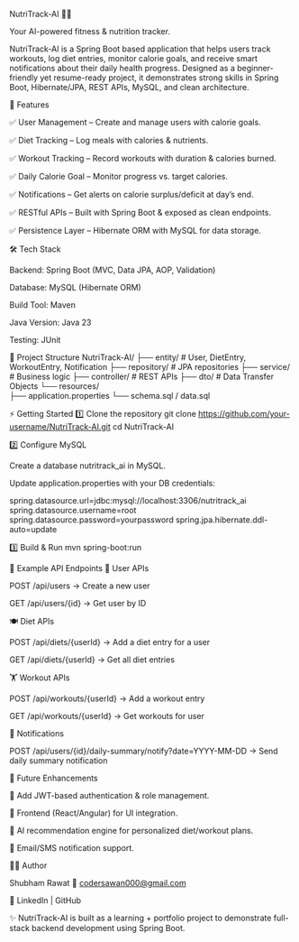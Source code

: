 NutriTrack-AI 🥗💪

Your AI-powered fitness & nutrition tracker.

NutriTrack-AI is a Spring Boot based application that helps users track workouts, log diet entries, monitor calorie goals, and receive smart notifications about their daily health progress. Designed as a beginner-friendly yet resume-ready project, it demonstrates strong skills in Spring Boot, Hibernate/JPA, REST APIs, MySQL, and clean architecture.

🚀 Features

✅ User Management – Create and manage users with calorie goals.

✅ Diet Tracking – Log meals with calories & nutrients.

✅ Workout Tracking – Record workouts with duration & calories burned.

✅ Daily Calorie Goal – Monitor progress vs. target calories.

✅ Notifications – Get alerts on calorie surplus/deficit at day’s end.

✅ RESTful APIs – Built with Spring Boot & exposed as clean endpoints.

✅ Persistence Layer – Hibernate ORM with MySQL for data storage.

🛠️ Tech Stack

Backend: Spring Boot (MVC, Data JPA, AOP, Validation)

Database: MySQL (Hibernate ORM)

Build Tool: Maven

Java Version: Java 23

Testing: JUnit

📂 Project Structure
NutriTrack-AI/
├── entity/          # User, DietEntry, WorkoutEntry, Notification
├── repository/      # JPA repositories
├── service/         # Business logic
├── controller/      # REST APIs
├── dto/             # Data Transfer Objects
└── resources/       
    ├── application.properties
    └── schema.sql / data.sql

⚡ Getting Started
1️⃣ Clone the repository
git clone https://github.com/your-username/NutriTrack-AI.git
cd NutriTrack-AI

2️⃣ Configure MySQL

Create a database nutritrack_ai in MySQL.

Update application.properties with your DB credentials:

spring.datasource.url=jdbc:mysql://localhost:3306/nutritrack_ai
spring.datasource.username=root
spring.datasource.password=yourpassword
spring.jpa.hibernate.ddl-auto=update

3️⃣ Build & Run
mvn spring-boot:run

📌 Example API Endpoints
👤 User APIs

POST /api/users → Create a new user

GET /api/users/{id} → Get user by ID

🍽️ Diet APIs

POST /api/diets/{userId} → Add a diet entry for a user

GET /api/diets/{userId} → Get all diet entries

🏋️ Workout APIs

POST /api/workouts/{userId} → Add a workout entry

GET /api/workouts/{userId} → Get workouts for user

🔔 Notifications

POST /api/users/{id}/daily-summary/notify?date=YYYY-MM-DD → Send daily summary notification

🎯 Future Enhancements

🔹 Add JWT-based authentication & role management.

🔹 Frontend (React/Angular) for UI integration.

🔹 AI recommendation engine for personalized diet/workout plans.

🔹 Email/SMS notification support.

👨‍💻 Author

Shubham Rawat
📧 codersawan000@gmail.com

🔗 LinkedIn
 | GitHub

✨ NutriTrack-AI is built as a learning + portfolio project to demonstrate full-stack backend development using Spring Boot.
